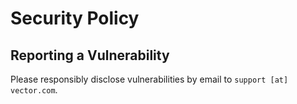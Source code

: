 # Security Policy

## Reporting a Vulnerability

Please responsibly disclose vulnerabilities by email to `support [at] vector.com`.